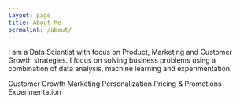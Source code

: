 ```yaml
---
layout: page
title: About Me
permalink: /about/
---
```


I am a Data Scientist with focus on Product, Marketing and Customer Growth strategies. I focus on solving business problems using a combination of data analysis, machine learning and experimentation.

Customer Growth Marketing
Personalization
Pricing & Promotions
Experimentation
